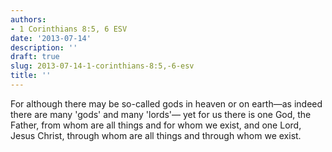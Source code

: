 ```yaml
---
authors:
- 1 Corinthians 8:5, 6 ESV
date: '2013-07-14'
description: ''
draft: true
slug: 2013-07-14-1-corinthians-8:5,-6-esv
title: ''
---
```

For although there may be so-called gods in heaven or on earth—as indeed there are many 'gods' and many 'lords'— yet for us there is one God, the Father, from whom are all things and for whom we exist, and one Lord, Jesus Christ, through whom are all things and through whom we exist.



